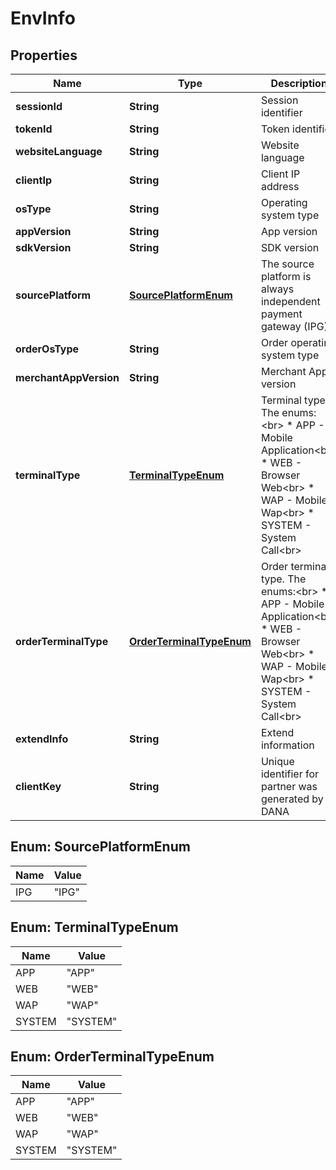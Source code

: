 

# EnvInfo


## Properties

| Name | Type | Description | Notes |
|------------ | ------------- | ------------- | -------------|
|**sessionId** | **String** | Session identifier |  [optional] |
|**tokenId** | **String** | Token identifier |  [optional] |
|**websiteLanguage** | **String** | Website language |  [optional] |
|**clientIp** | **String** | Client IP address |  [optional] |
|**osType** | **String** | Operating system type |  [optional] |
|**appVersion** | **String** | App version |  [optional] |
|**sdkVersion** | **String** | SDK version |  [optional] |
|**sourcePlatform** | [**SourcePlatformEnum**](#SourcePlatformEnum) | The source platform is always independent payment gateway (IPG) |  |
|**orderOsType** | **String** | Order operating system type |  [optional] |
|**merchantAppVersion** | **String** | Merchant App version |  [optional] |
|**terminalType** | [**TerminalTypeEnum**](#TerminalTypeEnum) | Terminal type. The enums:&lt;br&gt; * APP - Mobile Application&lt;br&gt; * WEB - Browser Web&lt;br&gt; * WAP - Mobile Wap&lt;br&gt; * SYSTEM - System Call&lt;br&gt;  |  |
|**orderTerminalType** | [**OrderTerminalTypeEnum**](#OrderTerminalTypeEnum) | Order terminal type. The enums:&lt;br&gt; * APP - Mobile Application&lt;br&gt; * WEB - Browser Web&lt;br&gt; * WAP - Mobile Wap&lt;br&gt; * SYSTEM - System Call&lt;br&gt;  |  [optional] |
|**extendInfo** | **String** | Extend information |  [optional] |
|**clientKey** | **String** | Unique identifier for partner was generated by DANA |  [optional] |



## Enum: SourcePlatformEnum

| Name | Value |
|---- | -----|
| IPG | &quot;IPG&quot; |



## Enum: TerminalTypeEnum

| Name | Value |
|---- | -----|
| APP | &quot;APP&quot; |
| WEB | &quot;WEB&quot; |
| WAP | &quot;WAP&quot; |
| SYSTEM | &quot;SYSTEM&quot; |



## Enum: OrderTerminalTypeEnum

| Name | Value |
|---- | -----|
| APP | &quot;APP&quot; |
| WEB | &quot;WEB&quot; |
| WAP | &quot;WAP&quot; |
| SYSTEM | &quot;SYSTEM&quot; |



